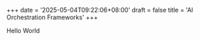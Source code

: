 +++
date = '2025-05-04T09:22:06+08:00'
draft = false
title = 'AI Orchestration Frameworks'
+++

Hello World
